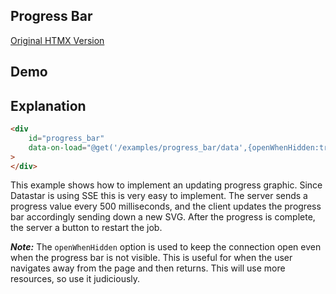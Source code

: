 ## Progress Bar

[Original HTMX Version](https://htmx.org/examples/progress-bar/)

## Demo

<div
    id="progress_bar"
    data-on-load="@get('/examples/progress_bar/data',{openWhenHidden:true})"
>
</div>

## Explanation

```html
<div
    id="progress_bar"
    data-on-load="@get('/examples/progress_bar/data',{openWhenHidden:true})"
>
</div>

```

This example shows how to implement an updating progress graphic. Since Datastar is using SSE this is very easy to implement. The server sends a progress value every 500 milliseconds, and the client updates the progress bar accordingly sending down a new SVG. After the progress is complete, the server a button to restart the job.

***Note:*** The `openWhenHidden` option is used to keep the connection open even when the progress bar is not visible. This is useful for when the user navigates away from the page and then returns.  This will use more resources, so use it judiciously.